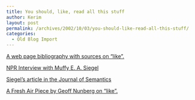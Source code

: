 ```yaml
---
title: You should, like, read all this stuff
author: Kerim
layout: post
permalink: /archives/2002/10/03/you-should-like-read-all-this-stuff/
categories:
  - Old Blog Import
---
```

<a href="http://www.bsu.edu/classes/kuha/ENG321/like.html" onclick="_gaq.push(['_trackEvent', 'outbound-article', 'http://www.bsu.edu/classes/kuha/ENG321/like.html', 'A web page bibliography with sources on &#8220;like&#8221;.']);" >A web page bibliography with sources on &#8220;like&#8221;.</a>

<a href="http://search.npr.org/cf/cmn/segment_display.cfm?segID=150279" onclick="_gaq.push(['_trackEvent', 'outbound-article', 'http://search.npr.org/cf/cmn/segment_display.cfm?segID=150279', 'NPR Interview with Muffy E. A. Siegel']);" >NPR Interview with Muffy E. A. Siegel</a>

<a href="http://www3.oup.co.uk/semant/hdb/Volume_19/Issue_01/190035.sgm.abs.html" onclick="_gaq.push(['_trackEvent', 'outbound-article', 'http://www3.oup.co.uk/semant/hdb/Volume_19/Issue_01/190035.sgm.abs.html', 'Siegel&#8217;s article in the Journal of Semantics']);" >Siegel&#8217;s article in the Journal of Semantics</a>

<a href="http://freshair.npr.org/dayFA.cfm?display=day&todayDate=03%2F14%2F2001" onclick="_gaq.push(['_trackEvent', 'outbound-article', 'http://freshair.npr.org/dayFA.cfm?display=day&todayDate=03%2F14%2F2001', 'A Fresh Air Piece by Geoff Nunberg on &#8220;like&#8221;.']);" >A Fresh Air Piece by Geoff Nunberg on &#8220;like&#8221;.</a>

